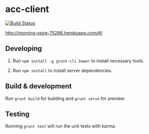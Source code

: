 # acc-client

[![Build Status](https://travis-ci.org/paesuka/acc_client.svg?branch=master)](https://travis-ci.org/paesuka/acc_client)

<a href="http://morning-spire-75286.herokuapp.com/#/">http://morning-spire-75286.herokuapp.com/#/</a>

## Developing

1. Run `npm install -g grunt-cli bower` to install necessary tools.

2. Run `npm install` to install server dependencies.

## Build & development

Run `grunt build` for building and `grunt serve` for preview.

## Testing

Running `grunt test` will run the unit tests with karma.
